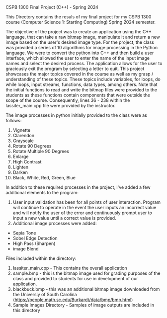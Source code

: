 CSPB 1300 Final Project (C++) - Spring 2024

This Directory contains the resuls of my final project for my CSPB 1300 course (Computer Science 1: Starting Computing) Spring 2024 semester. 

The objective of the project was to create an application using the C++ language, that can take a raw bitmap image, manipulate it and return a new image based on the user's desired image type. For the project, the class was provided a series of 10 algorithms for image processing in the Python language. We were to convert the python into C++ and then build a user interface, which allowed the user to enter the name of the input image names and select the desired process. The application allows for the user to graciously exit the program by selecting a letter to quit. This project showcases the major topics covered in the course as well as my grasp / understanding of these topics. These topics include variables, for loops, do while loops, input streams, functions, data types, among others. Note that the initial functions to read and write the bitmap files were provided to the students as these functions contain components that were outside the scope of the course. Consequently, lines 36 - 238 within the lassiter_main.cpp file were provided by the instructor. 

The image processes in python initially provided to the class were as follows:
1. Vignette
2. Clarendon
3. Grayscale
4. Rotate 90 Degrees
5. Rotate Multiple 90 Degrees
6. Enlarge
7. High Contrast
8. Lighten
9. Darken
10. Black, White, Red, Green, Blue

In addition to these required processes in the project, I've added a few additional elements to the program:

1. User input validation has been for all points of user interaction. Program will continue to operate in the event the user inputs an incorrect value and will notify the user of the error and continuously prompt user to input a new value until a correct value is provided.
2. Additional image processes were added:
- Sepia Tone
- Sobel Edge Detection
- High Pass (Sharpen)
- image Blend

Files included within the directory:
1. lassiter_main.cpp - This contains the overall application
2. sample.bmp - this is the bitmap image used for grading purposes of the class and provided to students for use in development of our application.
3. blackbuck.bmp - this was an additional bitmap image downloaded from the Universiy of South Carolina (https://people.math.sc.edu/Burkardt/data/bmp/bmp.html)
4. Sample Images Directory - Samples of image outputs are included in this directory




